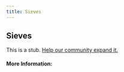 ```yaml
---
title: Sieves
---
```


## Sieves

This is a stub. [Help our community expand it.](https://github.com/freeCodeCamp/guide-articles/tree/master/articles/Math/Number-Theory/Sieves/index.md)

<!-- The article goes here, in GitHub-flavored Markdown. Feel free to add YouTube videos, images, and CodePen/JSBin embeds  -->

#### More Information:
<!-- Please add any articles you think might be helpful to read before writing the article -->



